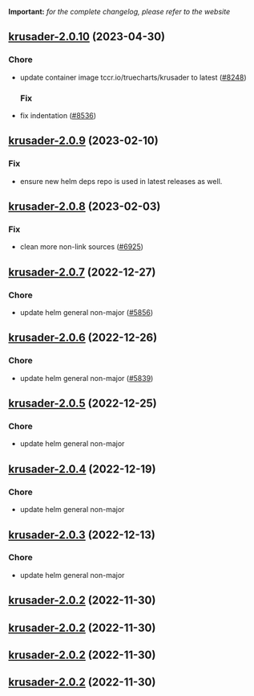 **Important:**
*for the complete changelog, please refer to the website*




## [krusader-2.0.10](https://github.com/truecharts/charts/compare/krusader-2.0.9...krusader-2.0.10) (2023-04-30)

### Chore

- update container image tccr.io/truecharts/krusader to latest ([#8248](https://github.com/truecharts/charts/issues/8248))
  
  ### Fix

- fix indentation ([#8536](https://github.com/truecharts/charts/issues/8536))
  
  


## [krusader-2.0.9](https://github.com/truecharts/charts/compare/krusader-2.0.8...krusader-2.0.9) (2023-02-10)

### Fix

- ensure new helm deps repo is used in latest releases as well.
  
  


## [krusader-2.0.8](https://github.com/truecharts/charts/compare/krusader-2.0.7...krusader-2.0.8) (2023-02-03)

### Fix

-  clean more non-link sources ([#6925](https://github.com/truecharts/charts/issues/6925))
  
  


## [krusader-2.0.7](https://github.com/truecharts/charts/compare/krusader-2.0.6...krusader-2.0.7) (2022-12-27)

### Chore

- update helm general non-major ([#5856](https://github.com/truecharts/charts/issues/5856))
  
  


## [krusader-2.0.6](https://github.com/truecharts/charts/compare/krusader-2.0.5...krusader-2.0.6) (2022-12-26)

### Chore

- update helm general non-major ([#5839](https://github.com/truecharts/charts/issues/5839))
  
  


## [krusader-2.0.5](https://github.com/truecharts/charts/compare/krusader-2.0.4...krusader-2.0.5) (2022-12-25)

### Chore

- update helm general non-major
  
  


## [krusader-2.0.4](https://github.com/truecharts/charts/compare/krusader-2.0.3...krusader-2.0.4) (2022-12-19)

### Chore

- update helm general non-major
  
  


## [krusader-2.0.3](https://github.com/truecharts/charts/compare/krusader-2.0.2...krusader-2.0.3) (2022-12-13)

### Chore

- update helm general non-major
  
  


## [krusader-2.0.2](https://github.com/truecharts/charts/compare/krusader-2.0.1...krusader-2.0.2) (2022-11-30)




## [krusader-2.0.2](https://github.com/truecharts/charts/compare/krusader-2.0.1...krusader-2.0.2) (2022-11-30)




## [krusader-2.0.2](https://github.com/truecharts/charts/compare/krusader-2.0.1...krusader-2.0.2) (2022-11-30)




## [krusader-2.0.2](https://github.com/truecharts/charts/compare/krusader-2.0.1...krusader-2.0.2) (2022-11-30)

